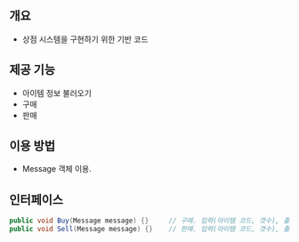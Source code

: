 ## 개요
- 상점 시스템을 구현하기 위한 기반 코드

## 제공 기능
- 아이템 정보 불러오기
- 구매
- 판매

## 이용 방법
- Message 객체 이용.

## 인터페이스

```c#
public void Buy(Message message) {}     // 구매. 입력(아이템 코드, 갯수), 출력(실패 여부)
public void Sell(Message message) {}    // 판매. 입력(아이템 코드, 갯수), 출력(실패 여부)
```